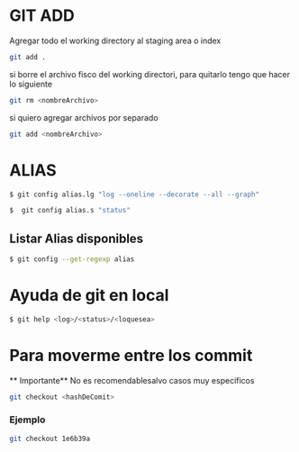# GIT ADD
Agregar todo el working directory al staging area o index

```bash
git add .
```
si borre el archivo fisco del working directori, para quitarlo tengo que hacer lo siguiente
```bash
git rm <nombreArchivo>
```

si quiero agregar archivos por separado
```bash
git add <nombreArchivo>
```

# ALIAS

```bash
$ git config alias.lg "log --oneline --decorate --all --graph"
```

```bash
$  git config alias.s "status"
```
## Listar Alias disponibles
```bash
$ git config --get-regexp alias
```

# Ayuda de git en local
```bash
$ git help <log>/<status>/<loquesea>
```
# Para moverme entre los commit
** Importante** No es recomendablesalvo casos muy especificos
```bash
git checkout <hashDeComit>
```
### Ejemplo
```bash
git checkout 1e6b39a
```